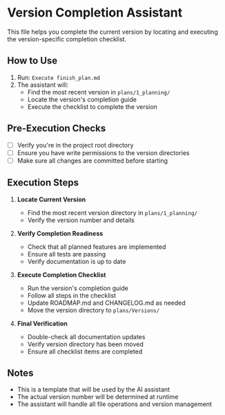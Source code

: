 # Version Completion Assistant

This file helps you complete the current version by locating and executing the version-specific completion checklist.

## How to Use
1. Run: `Execute finish_plan.md`
2. The assistant will:
   - Find the most recent version in `plans/1_planning/`
   - Locate the version's completion guide
   - Execute the checklist to complete the version

## Pre-Execution Checks
- [ ] Verify you're in the project root directory
- [ ] Ensure you have write permissions to the version directories
- [ ] Make sure all changes are committed before starting

## Execution Steps
1. **Locate Current Version**
   - Find the most recent version directory in `plans/1_planning/`
   - Verify the version number and details

2. **Verify Completion Readiness**
   - Check that all planned features are implemented
   - Ensure all tests are passing
   - Verify documentation is up to date

3. **Execute Completion Checklist**
   - Run the version's completion guide
   - Follow all steps in the checklist
   - Update ROADMAP.md and CHANGELOG.md as needed
   - Move the version directory to `plans/Versions/`

4. **Final Verification**
   - Double-check all documentation updates
   - Verify version directory has been moved
   - Ensure all checklist items are completed

## Notes
- This is a template that will be used by the AI assistant
- The actual version number will be determined at runtime
- The assistant will handle all file operations and version management
